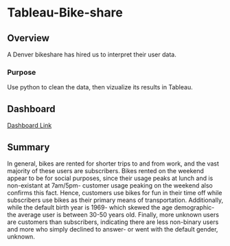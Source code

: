 # Tableau-Bike-share
## Overview 
A Denver bikeshare has hired us to interpret their user data.

### Purpose
Use python to clean the data, then vizualize its results in Tableau.

## Dashboard
[Dashboard Link](https://public.tableau.com/app/profile/brandon.montalvo/viz/BikeshareStory/BikeshareStory)

## Summary 
In general, bikes are rented for shorter trips to and from work, and the vast majority of these users are subscribers. Bikes rented on the weekend appear to be for social purposes, since their usage peaks at lunch and is non-existant at 7am/5pm- customer usage peaking on the weekend also confirms this fact. Hence, customers use bikes for fun in their time off while subscribers use bikes as their primary means of transportation. Additionally, while the default birth year is 1969- which skewed the age demographic- the average user is between 30-50 years old. Finally, more unknown users are customers than subscribers, indicating there are less non-binary users and more who simply declined to answer- or went with the default gender, unknown.

